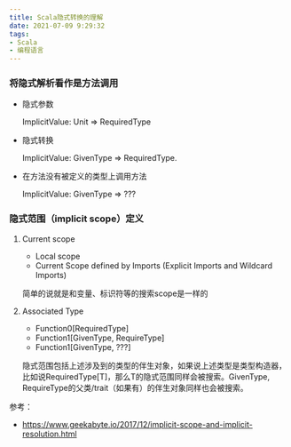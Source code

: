 ```yaml
---
title: Scala隐式转换的理解
date: 2021-07-09 9:29:32
tags: 
- Scala
- 编程语言
---
```


### 将隐式解析看作是方法调用

- 隐式参数

    ImplicitValue: Unit => RequiredType
    
- 隐式转换
    
    ImplicitValue: GivenType => RequiredType.
    
- 在方法没有被定义的类型上调用方法
    
    ImplicitValue: GivenType => ???
    

### 隐式范围（implicit scope）定义

1. Current scope
    - Local scope
    - Current Scope defined by Imports (Explicit Imports and Wildcard Imports)
    
    简单的说就是和变量、标识符等的搜索scope是一样的
    
2. Associated Type
   
   * Function0[RequiredType]
   * Function1[GivenType, RequireType]
   * Function1[GivenType, ???]  
  
    隐式范围包括上述涉及到的类型的伴生对象，如果说上述类型是类型构造器，比如说RequiredType[T]，那么T的隐式范围同样会被搜索。GivenType, RequireType的父类/trait（如果有）的伴生对象同样也会被搜索。


参考：
* https://www.geekabyte.io/2017/12/implicit-scope-and-implicit-resolution.html